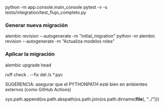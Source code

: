 python -m app.console.main_console
pytest -v -s tests/integration/test_flujo_completo.py

### Generar nueva migración
alembic revision --autogenerate -m "initial_migration"
python -m alembic revision --autogenerate -m "Actualiza modelos roles"

### Aplicar la migración
alembic upgrade head


ruff check . --fix
del /s *.pyc


SUGERENCIA: asegurar que el PYTHONPATH esté bien en ambientes externos (como GitHub Actions)

sys.path.append(os.path.abspath(os.path.join(os.path.dirname(__file__), "../")))
<!--stackedit_data:
eyJoaXN0b3J5IjpbMTIyOTE4NzIxNF19
-->